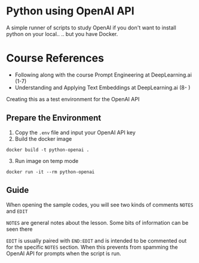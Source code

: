 # Python using OpenAI API

A simple runner of scripts to study OpenAI if you don't want to install python on your local..
.. but you have Docker.

# Course References

- Following along with the course Prompt Engineering at DeepLearning.ai (1-7)
- Understanding and Applying Text Embeddings at DeepLearning.ai (8- )

Creating this as a test environment for the OpenAI API

## Prepare the Environment

1. Copy the `.env` file and input your OpenAI API key
2. Build the docker image

```
docker build -t python-openai .
```

3. Run image on temp mode

```
docker run -it --rm python-openai
```

## Guide

When opening the sample codes, you will see two kinds of comments
`NOTES` and `EDIT`

`NOTES` are general notes about the lesson. Some bits of information can be seen there

`EDIT` is usually paired with `END:EDIT` and is intended to be commented out for the specific `NOTES` section.
When this prevents from spamming the OpenAI API for prompts when the script is run.
